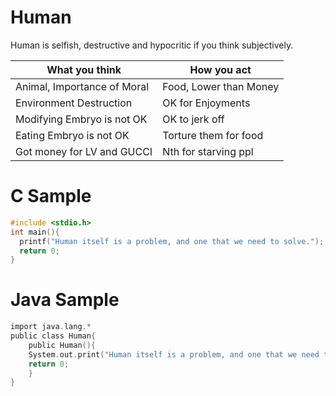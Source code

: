 # Human
Human is selfish, destructive and hypocritic if you think subjectively.


| What you think              | How you act           |
| ---- | ---- |
| Animal, Importance of Moral | Food, Lower than Money|
| Environment Destruction     | OK for Enjoyments     |
| Modifying Embryo is not OK  | OK to jerk off        |
| Eating Embryo is not OK     | Torture them for food |
| Got money for LV and GUCCI  | Nth for starving ppl  |

# C Sample

```c
#include <stdio.h>
int main(){
  printf("Human itself is a problem, and one that we need to solve.");
  return 0;
}
```

# Java Sample

```c
import java.lang.*
public class Human{
	public Human(){
  	System.out.print("Human itself is a problem, and one that we need to solve.");
  	return 0;
	}
}
```